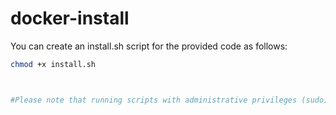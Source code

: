 # docker-install


You can create an install.sh script for the provided code as follows:

```bash
chmod +x install.sh



#Please note that running scripts with administrative privileges (sudo) should be done with caution, and you should only run scripts from trusted sources.

